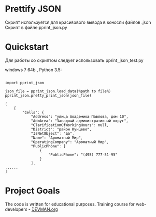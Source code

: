 # Prettify JSON

Скрипт используется для красивового вывода в коносли файлов .json
Скрипт в файле pprint_json.py

# Quickstart

Для работы со скриптом следует использовать pprint_json_test.py

windows 7 64b , Python 3.5:

```#!bash

import pprint_json

json_file = pprint_json.load_data(%path to file%)
pprint_json.pretty_print_json(json_file)
```
```
[
    {
        "Cells": {
            "Address": "улица Академика Павлова, дом 10",
            "AdmArea": "Западный административный округ",
            "ClarificationOfWorkingHours": null,
            "District": "район Кунцево",
            "IsNetObject": "да",
            "Name": "Ароматный Мир",
            "OperatingCompany": "Ароматный Мир",
            "PublicPhone": [
                {
                    "PublicPhone": "(495) 777-51-95"
                }
            ],
......
]
```
# Project Goals

The code is written for educational purposes. Training course for web-developers - [DEVMAN.org](https://devman.org)
